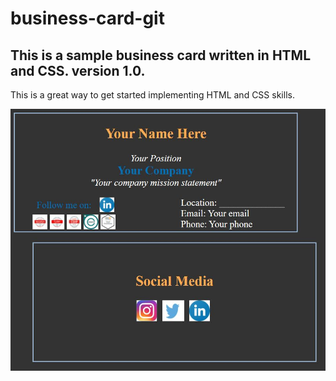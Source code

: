 # business-card-git

## This is a sample business card written in HTML and CSS. version 1.0.

This is a great way to get started implementing HTML and CSS skills.

<img src="https://github.com/lvcarlosja/business-card-git/blob/main/sample.JPG" />
